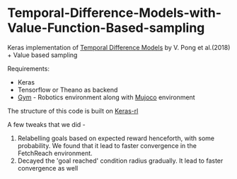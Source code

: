 # Temporal-Difference-Models-with-Value-Function-Based-sampling
Keras implementation of [Temporal Difference Models](https://arxiv.org/abs/1802.09081) by V. Pong et al.(2018) + Value based sampling 

Requirements:
- Keras
- Tensorflow or Theano as backend
- [Gym](https://github.com/openai/gym) - Robotics environment along with [Mujoco](https://github.com/openai/mujoco-py#obtaining-the-binaries-and-license-key) environment

The structure of this code is built on [Keras-rl](https://github.com/keras-rl/keras-rl)

A few tweaks that we did - 
1. Relabelling goals based on expected reward henceforth, with some probability. We found that it lead to faster convergence in the FetchReach environment. 
2. Decayed the 'goal reached' condition radius gradually. It lead to faster convergence as well

